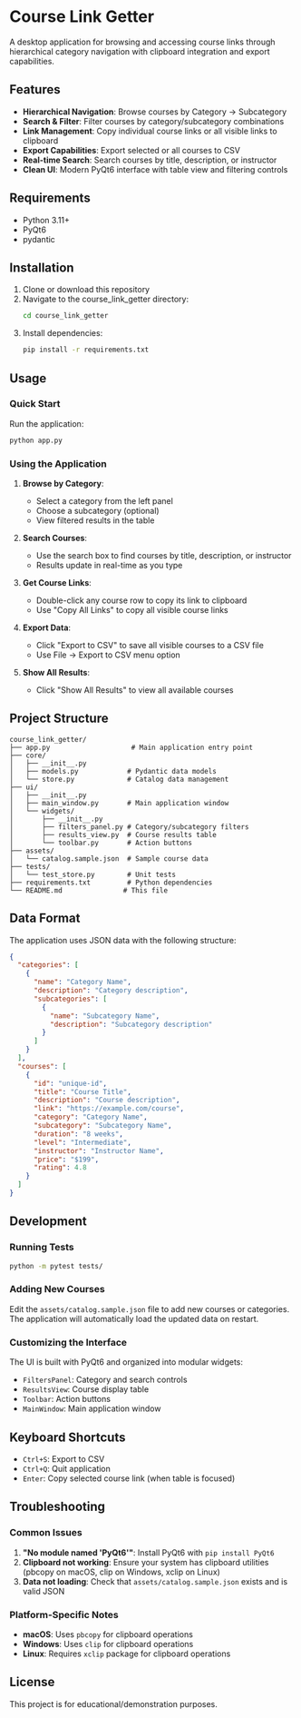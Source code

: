 # Course Link Getter

A desktop application for browsing and accessing course links through hierarchical category navigation with clipboard integration and export capabilities.

## Features

- **Hierarchical Navigation**: Browse courses by Category → Subcategory
- **Search & Filter**: Filter courses by category/subcategory combinations
- **Link Management**: Copy individual course links or all visible links to clipboard
- **Export Capabilities**: Export selected or all courses to CSV
- **Real-time Search**: Search courses by title, description, or instructor
- **Clean UI**: Modern PyQt6 interface with table view and filtering controls

## Requirements

- Python 3.11+
- PyQt6
- pydantic

## Installation

1. Clone or download this repository
2. Navigate to the course_link_getter directory:
   ```bash
   cd course_link_getter
   ```
3. Install dependencies:
   ```bash
   pip install -r requirements.txt
   ```

## Usage

### Quick Start

Run the application:
```bash
python app.py
```

### Using the Application

1. **Browse by Category**: 
   - Select a category from the left panel
   - Choose a subcategory (optional)
   - View filtered results in the table

2. **Search Courses**:
   - Use the search box to find courses by title, description, or instructor
   - Results update in real-time as you type

3. **Get Course Links**:
   - Double-click any course row to copy its link to clipboard
   - Use "Copy All Links" to copy all visible course links

4. **Export Data**:
   - Click "Export to CSV" to save all visible courses to a CSV file
   - Use File → Export to CSV menu option

5. **Show All Results**:
   - Click "Show All Results" to view all available courses

## Project Structure

```
course_link_getter/
├── app.py                    # Main application entry point
├── core/
│   ├── __init__.py
│   ├── models.py            # Pydantic data models
│   └── store.py             # Catalog data management
├── ui/
│   ├── __init__.py
│   ├── main_window.py       # Main application window
│   └── widgets/
│       ├── __init__.py
│       ├── filters_panel.py # Category/subcategory filters
│       ├── results_view.py  # Course results table
│       └── toolbar.py       # Action buttons
├── assets/
│   └── catalog.sample.json  # Sample course data
├── tests/
│   └── test_store.py        # Unit tests
├── requirements.txt         # Python dependencies
└── README.md               # This file
```

## Data Format

The application uses JSON data with the following structure:

```json
{
  "categories": [
    {
      "name": "Category Name",
      "description": "Category description",
      "subcategories": [
        {
          "name": "Subcategory Name",
          "description": "Subcategory description"
        }
      ]
    }
  ],
  "courses": [
    {
      "id": "unique-id",
      "title": "Course Title",
      "description": "Course description",
      "link": "https://example.com/course",
      "category": "Category Name",
      "subcategory": "Subcategory Name",
      "duration": "8 weeks",
      "level": "Intermediate",
      "instructor": "Instructor Name",
      "price": "$199",
      "rating": 4.8
    }
  ]
}
```

## Development

### Running Tests

```bash
python -m pytest tests/
```

### Adding New Courses

Edit the `assets/catalog.sample.json` file to add new courses or categories. The application will automatically load the updated data on restart.

### Customizing the Interface

The UI is built with PyQt6 and organized into modular widgets:
- `FiltersPanel`: Category and search controls
- `ResultsView`: Course display table
- `Toolbar`: Action buttons
- `MainWindow`: Main application window

## Keyboard Shortcuts

- `Ctrl+S`: Export to CSV
- `Ctrl+Q`: Quit application
- `Enter`: Copy selected course link (when table is focused)

## Troubleshooting

### Common Issues

1. **"No module named 'PyQt6'"**: Install PyQt6 with `pip install PyQt6`
2. **Clipboard not working**: Ensure your system has clipboard utilities (pbcopy on macOS, clip on Windows, xclip on Linux)
3. **Data not loading**: Check that `assets/catalog.sample.json` exists and is valid JSON

### Platform-Specific Notes

- **macOS**: Uses `pbcopy` for clipboard operations
- **Windows**: Uses `clip` for clipboard operations  
- **Linux**: Requires `xclip` package for clipboard operations

## License

This project is for educational/demonstration purposes.
